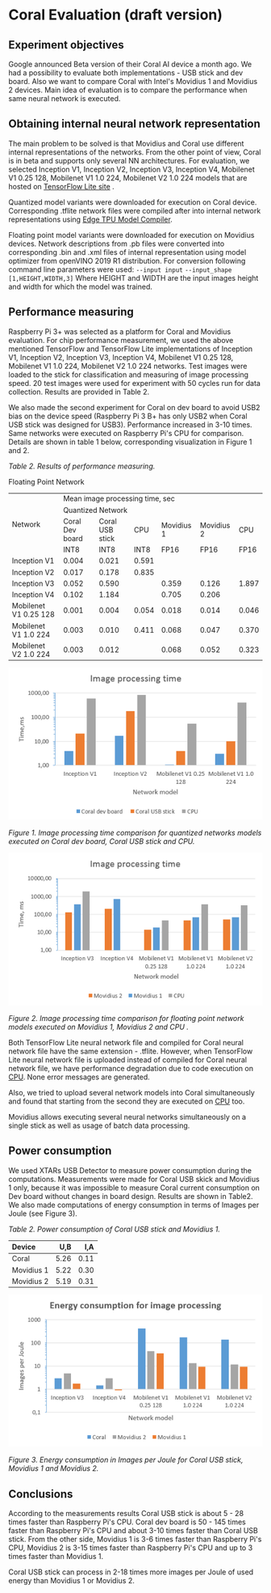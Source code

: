 # Coral Evaluation  (draft version)

## Experiment objectives
Google announced Beta version of their Coral AI device a month ago.  We had a possibility to evaluate both implementations - USB stick and dev board. Also we want to compare Coral with Intel's Movidius 1 and Movidius 2 devices. Main idea of evaluation is to compare the performance when same neural network is executed.
## Obtaining internal neural network representation
The main problem to be solved is that Movidius and Coral use different internal representations of the networks. From the other point of view, Coral is in beta and supports only several NN architectures. For evaluation, we selected Inception V1, Inception V2, Inception V3, Inception V4, Mobilenet V1 0.25 128, Mobilenet V1 1.0 224, Mobilenet V2 1.0 224 models that are hosted on [TensorFlow Lite site](https://www.tensorflow.org/lite/guide/hosted_models/) .

Quantized model variants were downloaded for execution on Coral device. Corresponding .tflite network files were compiled after into internal network representations using [Edge TPU Model Compiler](https://coral.withgoogle.com/web-compiler/). 

Floating point model variants were downloaded for execution on Movidius devices. Network descriptions from .pb files were converted into corresponding .bin and .xml files of internal representation using model optimizer from openVINO 2019 R1 distribution. For conversion following command line parameters were used:
`--input input`
`--input_shape [1,HEIGHT,WIDTH,3]`
Where HEIGHT and WIDTH are the input images height and width for which the model was trained.




## Performance measuring

Raspberry Pi 3+ was selected as a platform for Coral and Movidius evaluation. For chip performance measurement, we used the above mentioned  TensorFlow and TensorFlow Lite implementations of Inception V1, Inception V2, Inception V3, Inception V4, Mobilenet V1 0.25 128, Mobilenet V1 1.0 224, Mobilenet V2 1.0 224 networks. Test images were loaded to the stick for classification and measuring of image processing speed. 20 test images were used for experiment with 50 cycles run for data collection. Results are provided in Table 2.

We also made the second experiment for Coral on dev board to avoid USB2 bias on the device speed (Raspberry Pi 3 B+ has only USB2 when Coral USB stick was designed for USB3). Performance increased in 3-10 times. Same networks were executed on Raspberry Pi's CPU for comparison. Details are shown in table 1 below, corresponding visualization in Figure 1 and 2.

*Table 2. Results of performance measuring.*

<table>
	<tr>
		<td rowspan="4">Network</td>
		<td colspan="6">Mean image processing time, sec</td>
	</tr>
	<tr>		
        <td colspan="3">Quantized Network</td>
		<tdcolspan="3">Floating Point Network</td>		
	</tr>
	<tr>		
        <td>Coral  Dev board</td>
		<td>Coral USB stick</td>
		<td>CPU</td>
		<td>Movidius 1</td>
		<td>Movidius 2</td>
		<td>CPU</td>
	</tr>
    <tr>		
        <td>INT8</td>
		<td>INT8</td>
		<td>INT8</td>
		<td>FP16</td>
		<td>FP16</td>
		<td>FP16</td>
	</tr>
	<tr>
        <td>Inception V1</td>
		<td>0.004</td>        
        <td>0.021</td>        
        <td>0.591</td> 
        <td></td>
        <td></td>
        <td></td>
	</tr>
	<tr>
		<td>Inception V2</td>
		<td>0.017</td>        
        <td>0.178</td>        
        <td>0.835</td> 
        <td></td>
        <td></td>
        <td></td>
	</tr>
	<tr>
		<td>Inception V3</td>
		<td>0.052</td>        
        <td>0.590</td>        
        <td></td>
        <td>0.359</td>
        <td>0.126</td>
        <td>1.897</td>        
	</tr>
	<tr>
		<td>Inception V4</td>
		<td>0.102</td>        
        <td>1.184</td>
        <td></td>
        <td>0.705</td>
        <td>0.206</td>
        <td></td>        
	</tr>
	<tr>
		<td>Mobilenet V1 0.25 128</td>
		<td>0.001</td>        
        <td>0.004</td>
        <td>0.054</td>
        <td>0.018</td>
        <td>0.014</td>
        <td>0.046</td>
        </tr>
	<tr>
		<td>Mobilenet V1 1.0 224</td>
		<td>0.003</td>
        <td>0.010</td>
        <td>0.411</td>
        <td>0.068</td>
        <td>0.047</td>
        <td>0.370</td>
        </tr>
	<tr>
		<td>Mobilenet V2 1.0 224</td>
		<td>0.003</td>        
        <td>0.012</td>
        <td></td>
        <td>0.068</td>
        <td>0.052</td>
        <td>0.323</td>        
	</tr>
</table>





![](img/image-processing-time-quantized-networks.png)

*Figure 1. Image processing time comparison for quantized networks models executed on Coral dev board, Coral USB stick and CPU.*

![](img/image-processing-time-floating-point-networks.png)

*Figure 2.  Image processing time comparison for floating point network models executed on  Movidius 1, Movidius 2  and CPU .*

Both TensorFlow Lite neural network file and compiled for Coral neural network file have the same extension - .tflite. However, when TensorFlow Lite neural network file is uploaded instead of compiled for Coral neural network file, we have performance degradation due to code execution on [CPU](https://coral.withgoogle.com/static/images/compile-tflite-to-edgetpu.png). None error messages are generated. 

Also, we tried to upload several network models into Coral simultaneously and found that starting from the second they are executed on  [CPU](https://coral.withgoogle.com/static/images/compile-tflite-to-edgetpu.png) too. 

Movidius allows executing several neural networks simultaneously on a single stick as well as usage of batch data processing.   


## Power consumption
We used XTARs USB Detector to measure power consumption during the computations. Measurements were made for Coral USB skick and Movidius 1 only, because it was impossible to measure Coral current  consumption on Dev board without changes in board design. Results are shown in Table2. We also made computations of energy consumption in terms of Images per Joule (see Figure 3).

*Table 2. Power consumption of Coral USB stick and Movidius 1.*

| Device     |  U,B |  I,A |
| :--------- | ---: | ---: |
| Coral      | 5.26 | 0.11 |
| Movidius 1 | 5.22 | 0.30 |
| Movidius 2 | 5.19 | 0.31 |

![](img/energy-consumption-images-per-joule-coral-movidius-1-2.png)

*Figure 3.   Energy consumption in Images per Joule for Coral USB stick, Movidius 1 and Movidius 2.*

## Conclusions

According to the measurements results Coral USB stick is about 5 - 28 times faster than Raspberry Pi's CPU. Coral dev board is 50 - 145 times faster than Raspberry Pi's CPU and about 3-10 times faster than Coral USB stick. From the other side, Movidius 1 is 3-6 times faster than Raspberry Pi's CPU, Movidius 2 is 3-15 times faster than Raspberry Pi's CPU and up to 3 times faster than Movidius 1.

Coral USB stick can process in  2-18 times more images per Joule of used energy than Movidius 1 or Movidius 2.

